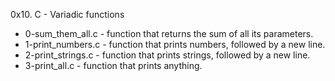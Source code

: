 0x10. C - Variadic functions
- 0-sum_them_all.c - function that returns the sum of all its parameters.
- 1-print_numbers.c - function that prints numbers, followed by a new line.
- 2-print_strings.c - function that prints strings, followed by a new line.
- 3-print_all.c - function that prints anything.
